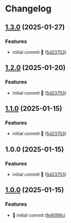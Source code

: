 # Changelog

## [1.3.0](https://github.com/martadams89/webtop-sftp/compare/v1.2.0...v1.3.0) (2025-01-27)


### Features

* initial commit :rocket: ([5d23753](https://github.com/martadams89/webtop-sftp/commit/5d237530902c66b90a04b346a99122eaf27c5bd8))

## [1.2.0](https://github.com/martadams89/webtop-sftp/compare/v1.1.0...v1.2.0) (2025-01-20)


### Features

* initial commit :rocket: ([5d23753](https://github.com/martadams89/webtop-sftp/commit/5d237530902c66b90a04b346a99122eaf27c5bd8))

## [1.1.0](https://github.com/martadams89/webtop-sftp/compare/v1.0.0...v1.1.0) (2025-01-15)

### Features

- initial commit :rocket: ([5d23753](https://github.com/martadams89/webtop-sftp/commit/5d237530902c66b90a04b346a99122eaf27c5bd8))

## 1.0.0 (2025-01-15)

### Features

- initial commit :rocket: ([5d23753](https://github.com/martadams89/webtop-sftp/commit/5d237530902c66b90a04b346a99122eaf27c5bd8))

## [1.0.0](https://github.com/martadams89/webtop-sftp/compare/v1.2.0...v1.3.0) (2025-01-15)

### Features

- :rocket: initial commit ([fe9099c](https://github.com/martadams89/webtop-sftp/commit/fe9099c18cc0188ec884b97b5d2510b3d179ea8e))
